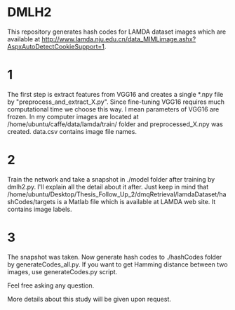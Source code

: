 # DMLH2
This repository generates hash codes for LAMDA dataset images which are available at http://www.lamda.nju.edu.cn/data_MIMLimage.ashx?AspxAutoDetectCookieSupport=1.

# 1 
The first step is extract features from VGG16 and creates a single *.npy file by "preprocess_and_extract_X.py". 
Since fine-tuning VGG16 requires much computational time we choose this way. I mean parameters of VGG16 are frozen. In my
computer images are located at /home/ubuntu/caffe/data/lamda/train/  folder and preprocessed_X.npy was created. data.csv contains image file names.

# 2
Train the network and take a snapshot in ./model folder after training by dmlh2.py. I'll explain all the detail about it after. Just keep in mind that /home/ubuntu/Desktop/Thesis_Follow_Up_2/dmqRetrieval/lamdaDataset/hashCodes/targets is a Matlab file which is available at LAMDA web site. It contains image labels.  


# 3 
The snapshot was taken. Now generate hash codes to ./hashCodes folder by generateCodes_all.py. If you want to get Hamming distance between two images, use generateCodes.py script.

Feel free asking any question.


More details about this study will be given upon request.
